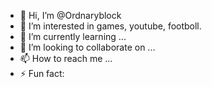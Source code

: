 - 👋 Hi, I’m @Ordnaryblock
- 👀 I’m interested in games, youtube, footboll.
- 🌱 I’m currently learning ...
- 💞️ I’m looking to collaborate on ...
- 📫 How to reach me ...
- ⚡ Fun fact: 

<!---
Ordnaryblock/Ordnaryblock is a ✨ special ✨ repository because its `README.md` (this file) appears on your GitHub profile.
You can click the Preview link to take a look at your changes.
--->

